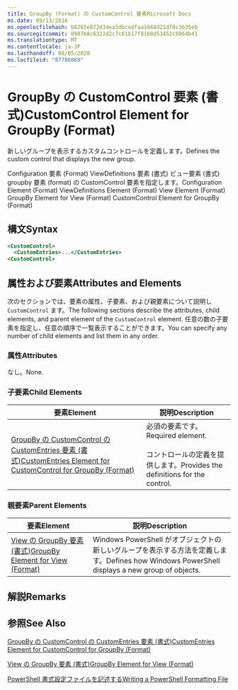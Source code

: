 ```yaml
---
title: GroupBy (Format) の CustomControl 要素Microsoft Docs
ms.date: 09/13/2016
ms.openlocfilehash: b8265e872d34ea5dbcedfaa1668d21df8c3b35eb
ms.sourcegitcommit: 0907b8c6322d2c7c61b17f8168d53452c8964b41
ms.translationtype: MT
ms.contentlocale: ja-JP
ms.lasthandoff: 08/05/2020
ms.locfileid: "87786069"
---
```

# <a name="customcontrol-element-for-groupby-format"></a><span data-ttu-id="f2633-102">GroupBy の CustomControl 要素 (書式)</span><span class="sxs-lookup"><span data-stu-id="f2633-102">CustomControl Element for GroupBy (Format)</span></span>

<span data-ttu-id="f2633-103">新しいグループを表示するカスタムコントロールを定義します。</span><span class="sxs-lookup"><span data-stu-id="f2633-103">Defines the custom control that displays the new group.</span></span>

<span data-ttu-id="f2633-104">Configuration 要素 (Format) ViewDefinitions 要素 (書式) ビュー要素 (書式) groupby 要素 (format) の CustomControl 要素を指定します。</span><span class="sxs-lookup"><span data-stu-id="f2633-104">Configuration Element (Format) ViewDefinitions Element (Format) View Element (Format) GroupBy Element for View (Format) CustomControl Element for GroupBy (Format)</span></span>

## <a name="syntax"></a><span data-ttu-id="f2633-105">構文</span><span class="sxs-lookup"><span data-stu-id="f2633-105">Syntax</span></span>

```xml
<CustomControl>
  <CustomEntries>...</CustomEntries>
<CustomControl>
```

## <a name="attributes-and-elements"></a><span data-ttu-id="f2633-106">属性および要素</span><span class="sxs-lookup"><span data-stu-id="f2633-106">Attributes and Elements</span></span>

<span data-ttu-id="f2633-107">次のセクションでは、要素の属性、子要素、および親要素について説明し `CustomControl` ます。</span><span class="sxs-lookup"><span data-stu-id="f2633-107">The following sections describe the attributes, child elements, and parent element of the `CustomControl` element.</span></span> <span data-ttu-id="f2633-108">任意の数の子要素を指定し、任意の順序で一覧表示することができます。</span><span class="sxs-lookup"><span data-stu-id="f2633-108">You can specify any number of child elements and list them in any order.</span></span>

### <a name="attributes"></a><span data-ttu-id="f2633-109">属性</span><span class="sxs-lookup"><span data-stu-id="f2633-109">Attributes</span></span>

<span data-ttu-id="f2633-110">なし。</span><span class="sxs-lookup"><span data-stu-id="f2633-110">None.</span></span>

### <a name="child-elements"></a><span data-ttu-id="f2633-111">子要素</span><span class="sxs-lookup"><span data-stu-id="f2633-111">Child Elements</span></span>

|<span data-ttu-id="f2633-112">要素</span><span class="sxs-lookup"><span data-stu-id="f2633-112">Element</span></span>|<span data-ttu-id="f2633-113">説明</span><span class="sxs-lookup"><span data-stu-id="f2633-113">Description</span></span>|
|-------------|-----------------|
|[<span data-ttu-id="f2633-114">GroupBy の CustomControl の CustomEntries 要素 (書式)</span><span class="sxs-lookup"><span data-stu-id="f2633-114">CustomEntries Element for CustomControl for GroupBy (Format)</span></span>](./customentries-element-for-customcontrol-for-groupby-format.md)|<span data-ttu-id="f2633-115">必須の要素です。</span><span class="sxs-lookup"><span data-stu-id="f2633-115">Required element.</span></span><br /><br /> <span data-ttu-id="f2633-116">コントロールの定義を提供します。</span><span class="sxs-lookup"><span data-stu-id="f2633-116">Provides the definitions for the control.</span></span>|

### <a name="parent-elements"></a><span data-ttu-id="f2633-117">親要素</span><span class="sxs-lookup"><span data-stu-id="f2633-117">Parent Elements</span></span>

|<span data-ttu-id="f2633-118">要素</span><span class="sxs-lookup"><span data-stu-id="f2633-118">Element</span></span>|<span data-ttu-id="f2633-119">説明</span><span class="sxs-lookup"><span data-stu-id="f2633-119">Description</span></span>|
|-------------|-----------------|
|[<span data-ttu-id="f2633-120">View の GroupBy 要素 (書式)</span><span class="sxs-lookup"><span data-stu-id="f2633-120">GroupBy Element for View (Format)</span></span>](./groupby-element-for-view-format.md)|<span data-ttu-id="f2633-121">Windows PowerShell がオブジェクトの新しいグループを表示する方法を定義します。</span><span class="sxs-lookup"><span data-stu-id="f2633-121">Defines how Windows PowerShell displays a new group of objects.</span></span>|

## <a name="remarks"></a><span data-ttu-id="f2633-122">解説</span><span class="sxs-lookup"><span data-stu-id="f2633-122">Remarks</span></span>

## <a name="see-also"></a><span data-ttu-id="f2633-123">参照</span><span class="sxs-lookup"><span data-stu-id="f2633-123">See Also</span></span>

[<span data-ttu-id="f2633-124">GroupBy の CustomControl の CustomEntries 要素 (書式)</span><span class="sxs-lookup"><span data-stu-id="f2633-124">CustomEntries Element for CustomControl for GroupBy (Format)</span></span>](./customentries-element-for-customcontrol-for-groupby-format.md)

[<span data-ttu-id="f2633-125">View の GroupBy 要素 (書式)</span><span class="sxs-lookup"><span data-stu-id="f2633-125">GroupBy Element for View (Format)</span></span>](./groupby-element-for-view-format.md)

[<span data-ttu-id="f2633-126">PowerShell 書式設定ファイルを記述する</span><span class="sxs-lookup"><span data-stu-id="f2633-126">Writing a PowerShell Formatting File</span></span>](./writing-a-powershell-formatting-file.md)
